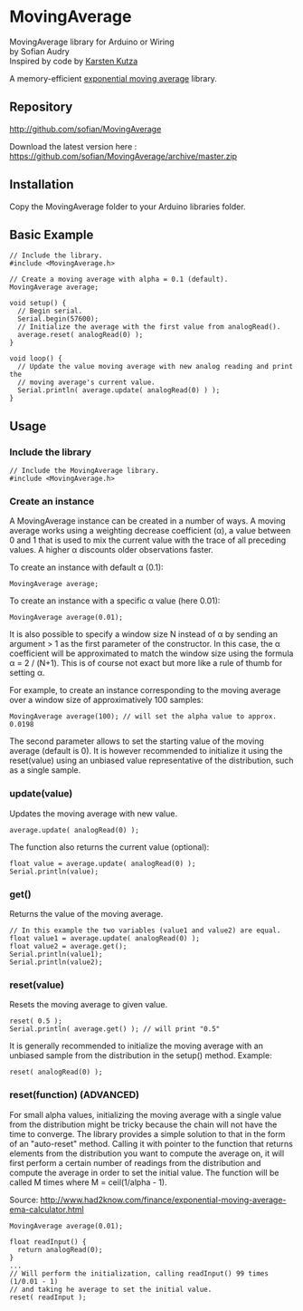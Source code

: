 # MovingAverage
MovingAverage library for Arduino or Wiring   
by Sofian Audry  
Inspired by code by [Karsten Kutza](http://www.ip-atlas.com/pub/nap/nn-src/bpn.txt)

A memory-efficient [exponential moving average](https://en.wikipedia.org/wiki/Moving_average#Exponential_moving_average) library.

## Repository

http://github.com/sofian/MovingAverage

Download the latest version here : https://github.com/sofian/MovingAverage/archive/master.zip

## Installation
Copy the MovingAverage folder to your Arduino libraries folder.


## Basic Example
```arduino
// Include the library.
#include <MovingAverage.h>

// Create a moving average with alpha = 0.1 (default).
MovingAverage average;

void setup() {
  // Begin serial.
  Serial.begin(57600);
  // Initialize the average with the first value from analogRead().
  average.reset( analogRead(0) );
}

void loop() {
  // Update the value moving average with new analog reading and print the 
  // moving average's current value.
  Serial.println( average.update( analogRead(0) ) );
}

```

## Usage

### Include the library

```arduino
// Include the MovingAverage library.
#include <MovingAverage.h> 

```

### Create an instance
A MovingAverage instance can be created in a number of ways.
A moving average works using a weighting decrease coefficient (α), a value between 0 and 1 that is used to mix the current value with the trace of all preceding values. A higher α discounts older observations faster.

To create an instance with default α (0.1): 
```arduino
MovingAverage average;
```

To create an instance with a specific α value (here 0.01):
```arduino
MovingAverage average(0.01);
```

It is also possible to specify a window size N instead of α by sending an argument > 1 as the first parameter of the constructor. In this case, the α coefficient will be approximated to match the window size using the formula α = 2 / (N+1). This is of course not exact but more like a rule of thumb for setting α.

For example, to create an instance corresponding to the moving average over a window size of approximatively 100 samples:
```arduino
MovingAverage average(100); // will set the alpha value to approx. 0.0198
```

The second parameter allows to set the starting value of the moving average (default is 0). It is however recommended to initialize it using the reset(value) using an unbiased value representative of the distribution, such as a single sample.

### update(value)

Updates the moving average with new value.
```arduino
average.update( analogRead(0) );
```

The function also returns the current value (optional):
```arduino
float value = average.update( analogRead(0) );
Serial.println(value);
```

### get()

Returns the value of the moving average.

```arduino
// In this example the two variables (value1 and value2) are equal.
float value1 = average.update( analogRead(0) );
float value2 = average.get();
Serial.println(value1);
Serial.println(value2);
```

### reset(value)

Resets the moving average to given value.

```arduino
reset( 0.5 );
Serial.println( average.get() ); // will print "0.5"
```

It is generally recommended to initialize the moving average with an unbiased sample from the distribution in the setup() method. Example:

```arduino
reset( analogRead(0) );
```

### reset(function) (ADVANCED)

For small alpha values, initializing the moving average with a single value from the distribution might be tricky because the chain will not have the time to converge. The library provides a simple solution to that in the form of an "auto-reset" method. Calling it with pointer to the function that returns elements from the distribution you want to compute the average on, it will first perform a certain number of readings from the distribution and compute the average in order to set the initial value. The function will be called M times where M = ceil(1/alpha - 1).

Source: http://www.had2know.com/finance/exponential-moving-average-ema-calculator.html

```arduino
MovingAverage average(0.01);

float readInput() {
  return analogRead(0);
}
...
// Will perform the initialization, calling readInput() 99 times (1/0.01 - 1) 
// and taking he average to set the initial value.
reset( readInput );
```

